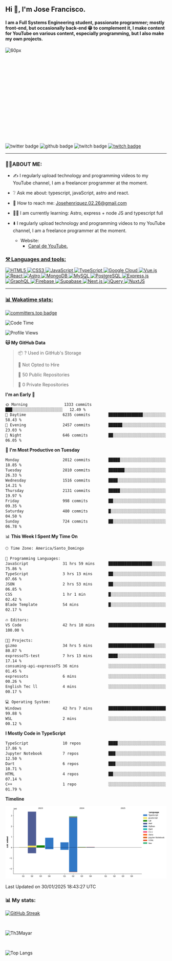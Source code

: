 ## Hi 👋, I'm Jose Francisco.

#### I am a Full Systems Engineering student, passionate programmer; mostly front-end, but occasionally back-end 😁 to complement it, I make content for YouTube on various content, especially programming, but I also make my own projects. 

<div style="width:50%;height:0;padding-bottom:56%;position:relative;">
  <img src="https://media.giphy.com/media/bAQH7WXKqtIBrPs7sR/giphy.gif" alt="60px" witdh="100px" height="80px">
 </div>
 <br>
 <div id="badges" align="left">
    <img src="https://img.shields.io/twitter/follow/G4Henriquez?color=%23298AC1&style=for-the-badge" alt="twitter badge" />
    <img src="https://img.shields.io/github/followers/Th3Mayar?style=for-the-badge" alt="github badge" />
    <img src="https://img.shields.io/twitch/status/th3mayar?color=%232A8DC6&style=for-the-badge" alt="twitch badge" />
    <a href="https://www.linkedin.com/in/jose-fhenr%C3%ADquez/"><img src="https://content.linkedin.com/content/dam/brand/site/img/logo/logo-tm.png" alt="twitch badge" witdh="60" height="28"/></a>
</div>

***

### 👨‍💻ABOUT ME:
+ ✍️ I regularly upload technology and programming videos to my YouTube channel, I am a freelancer programmer at the moment.

+ ❔ Ask me about: typescript, javaScript, astro and react.

+ 📧 How to reach me: Josehenriquez.02.26@gmail.com

+ 👨‍🎓 I am currently learning: Astro, express + node JS and typescript full

+ ⬇️ I regularly upload technology and programming videos to my YouTube channel, I am a freelance programmer at the moment.
  + Website: <ul><li><a href="https://www.youtube.com/channel/UCIK-txT4Zggh55NVEHgzaKQ">Canal de YouTube.</li></ul>

### ⚒️ Languages and tools:
<div align="left">

  ![HTML5](https://img.shields.io/badge/html5-%23E34F26.svg?style=for-the-badge&logo=html5&logoColor=white)
  ![CSS3](https://img.shields.io/badge/css3-%231572B6.svg?style=for-the-badge&logo=css3&logoColor=white)
  ![JavaScript](https://img.shields.io/badge/javascript-%23F7DF1E.svg?style=for-the-badge&logo=javascript&logoColor=black)
  ![TypeScript](https://img.shields.io/badge/typescript-%23007ACC.svg?style=for-the-badge&logo=typescript&logoColor=white)
  ![Google Cloud](https://img.shields.io/badge/Google_Cloud-%234285F4.svg?style=for-the-badge&logo=google-cloud&logoColor=white)
  ![Vue.js](https://img.shields.io/badge/vuejs-%2335495e.svg?style=for-the-badge&logo=vue.js&logoColor=%234FC08D)
  ![React](https://img.shields.io/badge/react-%2320232a.svg?style=for-the-badge&logo=react&logoColor=%2361DAFB)
  ![Astro](https://img.shields.io/badge/astro-%23FF5D01.svg?style=for-the-badge&logo=astro&logoColor=white)
  ![MongoDB](https://img.shields.io/badge/mongodb-%2347A248.svg?style=for-the-badge&logo=mongodb&logoColor=white)
  ![MySQL](https://img.shields.io/badge/mysql-%2300f.svg?style=for-the-badge&logo=mysql&logoColor=white)
  ![PostgreSQL](https://img.shields.io/badge/postgresql-%23336791.svg?style=for-the-badge&logo=postgresql&logoColor=white)
  ![Express.js](https://img.shields.io/badge/express.js-%23404d59.svg?style=for-the-badge&logo=express&logoColor=%2361DAFB)
  ![GraphQL](https://img.shields.io/badge/graphql-%23E10098.svg?style=for-the-badge&logo=graphql&logoColor=white)
  ![Firebase](https://img.shields.io/badge/firebase-%23039BE5.svg?style=for-the-badge&logo=firebase)
  ![Supabase](https://img.shields.io/badge/supabase-%23000000.svg?style=for-the-badge&logo=supabase&logoColor=3ECF8E)
  ![Next.js](https://img.shields.io/badge/next.js-%23000000.svg?style=for-the-badge&logo=next.js&logoColor=white)
  ![jQuery](https://img.shields.io/badge/jquery-%230769AD.svg?style=for-the-badge&logo=jquery&logoColor=white)
  ![NuxtJS](https://img.shields.io/badge/nuxtjs-%2300DC82.svg?style=for-the-badge&logo=nuxtdotjs&logoColor=white)
</div>

***

### 📊 Wakatime stats:
[![committers.top badge](https://user-badge.committers.top/dominican_republic/Th3Mayar.svg)](https://user-badge.committers.top/dominican_republic/Th3Mayar)
<!--START_SECTION:waka-->
![Code Time](http://img.shields.io/badge/Code%20Time-1%2C513%20hrs%2030%20mins-blue)

![Profile Views](http://img.shields.io/badge/Profile%20Views-0-blue)

**🐱 My GitHub Data** 

> 📦 ? Used in GitHub's Storage 
 > 
> 🚫 Not Opted to Hire
 > 
> 📜 50 Public Repositories 
 > 
> 🔑 0 Private Repositories 
 > 
**I'm an Early 🐤** 

```text
🌞 Morning                1333 commits        ███░░░░░░░░░░░░░░░░░░░░░░   12.49 % 
🌆 Daytime                6235 commits        ███████████████░░░░░░░░░░   58.43 % 
🌃 Evening                2457 commits        ██████░░░░░░░░░░░░░░░░░░░   23.03 % 
🌙 Night                  646 commits         ██░░░░░░░░░░░░░░░░░░░░░░░   06.05 % 
```
📅 **I'm Most Productive on Tuesday** 

```text
Monday                   2012 commits        █████░░░░░░░░░░░░░░░░░░░░   18.85 % 
Tuesday                  2810 commits        ███████░░░░░░░░░░░░░░░░░░   26.33 % 
Wednesday                1516 commits        ████░░░░░░░░░░░░░░░░░░░░░   14.21 % 
Thursday                 2131 commits        █████░░░░░░░░░░░░░░░░░░░░   19.97 % 
Friday                   998 commits         ██░░░░░░░░░░░░░░░░░░░░░░░   09.35 % 
Saturday                 480 commits         █░░░░░░░░░░░░░░░░░░░░░░░░   04.50 % 
Sunday                   724 commits         ██░░░░░░░░░░░░░░░░░░░░░░░   06.78 % 
```


📊 **This Week I Spent My Time On** 

```text
🕑︎ Time Zone: America/Santo_Domingo

💬 Programming Languages: 
JavaScript               31 hrs 59 mins      ███████████████████░░░░░░   75.86 % 
TypeScript               3 hrs 13 mins       ██░░░░░░░░░░░░░░░░░░░░░░░   07.66 % 
JSON                     2 hrs 53 mins       ██░░░░░░░░░░░░░░░░░░░░░░░   06.85 % 
CSS                      1 hr 1 min          █░░░░░░░░░░░░░░░░░░░░░░░░   02.42 % 
Blade Template           54 mins             █░░░░░░░░░░░░░░░░░░░░░░░░   02.17 % 

🔥 Editors: 
VS Code                  42 hrs 10 mins      █████████████████████████   100.00 % 

🐱‍💻 Projects: 
gizmo                    34 hrs 5 mins       ████████████████████░░░░░   80.87 % 
expressoTS-test          7 hrs 13 mins       ████░░░░░░░░░░░░░░░░░░░░░   17.14 % 
consuming-api-expressoTS 36 mins             ░░░░░░░░░░░░░░░░░░░░░░░░░   01.45 % 
expressots               6 mins              ░░░░░░░░░░░░░░░░░░░░░░░░░   00.26 % 
English Tec ll           4 mins              ░░░░░░░░░░░░░░░░░░░░░░░░░   00.17 % 

💻 Operating System: 
Windows                  42 hrs 7 mins       █████████████████████████   99.88 % 
WSL                      2 mins              ░░░░░░░░░░░░░░░░░░░░░░░░░   00.12 % 
```

**I Mostly Code in TypeScript** 

```text
TypeScript               10 repos            ████░░░░░░░░░░░░░░░░░░░░░   17.86 % 
Jupyter Notebook         7 repos             ███░░░░░░░░░░░░░░░░░░░░░░   12.50 % 
Dart                     6 repos             ███░░░░░░░░░░░░░░░░░░░░░░   10.71 % 
HTML                     4 repos             ██░░░░░░░░░░░░░░░░░░░░░░░   07.14 % 
C++                      1 repo              ░░░░░░░░░░░░░░░░░░░░░░░░░   01.79 % 
```



**Timeline**

![Lines of Code chart](https://raw.githubusercontent.com/Th3Mayar/Th3Mayar/main/assets/bar_graph.png)


 Last Updated on 30/01/2025 18:43:27 UTC
<!--END_SECTION:waka-->

### 📊 My stats:

[![GitHub Streak](https://streak-stats.demolab.com/?user=Th3Mayar&theme=dark)](https://git.io/streak-stats)

<br>

![Th3Mayar](https://github-readme-stats.vercel.app/api?username=th3mayar&show_icons=true&theme=dark&show=reviews,discussions_started,discussions_answered,prs_merged,prs_merged_percentage)

<br>

![Top Langs](https://github-readme-stats.vercel.app/api/top-langs/?username=Th3Mayar&layout=compact&theme=dark)
